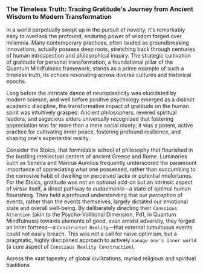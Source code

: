 ### The Timeless Truth: Tracing Gratitude's Journey from Ancient Wisdom to Modern Transformation

In a world perpetually swept up in the pursuit of novelty, it's remarkably easy to overlook the profound, enduring power of wisdom forged over millennia. Many contemporary practices, often lauded as groundbreaking innovations, actually possess deep roots, stretching back through centuries of human introspection and philosophical inquiry. The strategic cultivation of gratitude for personal transformation, a foundational pillar of the Quantum Mindfulness framework, stands as a prime example of such a timeless truth, its echoes resonating across diverse cultures and historical epochs.

Long before the intricate dance of neuroplasticity was elucidated by modern science, and well before positive psychology emerged as a distinct academic discipline, the transformative impact of gratitude on the human spirit was intuitively grasped. Ancient philosophers, revered spiritual leaders, and sagacious elders universally recognized that fostering appreciation was far more than a mere social nicety; it was a potent, active practice for cultivating inner peace, fostering profound resilience, and shaping one's experiential reality.

Consider the Stoics, that formidable school of philosophy that flourished in the bustling intellectual centers of ancient Greece and Rome. Luminaries such as Seneca and Marcus Aurelius frequently underscored the paramount importance of appreciating what one possessed, rather than succumbing to the corrosive habit of dwelling on perceived lacks or potential misfortunes. For the Stoics, gratitude was not an optional add-on but an intrinsic aspect of *virtue* itself, a direct pathway to *eudaemonia*—a state of optimal human flourishing. They held a profound understanding that our *perception* of events, rather than the events themselves, largely dictated our emotional state and overall well-being. By deliberately directing their `Conscious Attention` (akin to the Psycho-Volitional Dimension, Pd1, in Quantum Mindfulness) towards elements of good, even amidst adversity, they forged an inner fortress—a `Constructed Reality`—that external tumultuous events could not easily breach. This was not a call for naive optimism, but a pragmatic, highly disciplined approach to actively `manage one's inner world` (a core aspect of `Conscious Reality Construction`).

Across the vast tapestry of global civilizations, myriad religious and spiritual traditions